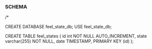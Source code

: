 ### SCHEMA
/*

CREATE DATABASE feel_state_db;
USE feel_state_db;

CREATE TABLE feel_states
(
id int NOT NULL AUTO_INCREMENT,
state varchar(255) NOT NULL,
date TIMESTAMP,
PRIMARY KEY (id)
);